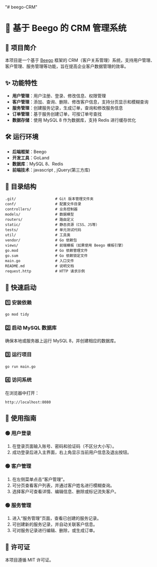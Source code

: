 "# beego-CRM" 
# 🏢 基于 Beego 的 CRM 管理系统

## 📌 项目简介
本项目是一个基于 [Beego](https://beego.vip/) 框架的 CRM（客户关系管理）系统，支持用户管理、客户管理、服务管理等功能，旨在提高企业客户数据管理的效率。

## ✨ 功能特性
- **用户管理**：用户注册、登录、修改信息、权限管理
- **客户管理**：添加、查询、删除、修改客户信息，支持分页显示和模糊查询
- **服务管理**：创建服务记录，生成订单，查询和修改服务信息
- **订单管理**：基于服务创建订单，可按订单号查找
- **数据存储**：使用 MySQL 8 作为数据库，支持 Redis 进行缓存优化

## 🛠️ 运行环境
- **后端框架**：Beego
- **开发工具**：GoLand
- **数据库**：MySQL 8、Redis
- **前端技术**：javascript , jQuery(第三方库)

## 📂 目录结构
```
.git/                  # Git 版本管理文件夹
conf/                  # 配置文件目录
controllers/           # 业务控制器
models/                # 数据模型
routers/               # 路由定义
static/                # 静态资源（CSS、JS等）
tests/                 # 单元测试代码
util/                  # 工具类
vendor/                # Go 依赖包
views/                 # 前端模板（如果使用 Beego 模板引擎）
go.mod                 # Go 依赖管理文件
go.sum                 # Go 依赖锁定文件
main.go                # 入口文件
README.md              # 说明文档
request.http           # HTTP 请求示例
```

## 🚀 快速启动

### 1️⃣ 安装依赖
```sh
go mod tidy
```

### 2️⃣ 启动 MySQL 数据库
确保本地或服务器上运行 MySQL 8，并创建相应的数据库。

### 3️⃣ 运行项目
```sh
go run main.go
```

### 4️⃣ 访问系统
在浏览器中打开：
```
http://localhost:8080
```

## 📖 使用指南

### 🟢 用户登录
1. 在登录页面输入账号、密码和验证码（不区分大小写）。
2. 成功登录后进入主界面，右上角显示当前用户信息及退出按钮。

### 🟢 客户管理
1. 在左侧菜单点击“客户管理”。
2. 可分页查看客户列表，并通过客户姓名进行模糊查询。
3. 选择客户可查看详情、编辑信息、删除或标记流失客户。

### 🟢 服务管理
1. 进入“服务管理”页面，查看已创建的服务记录。
2. 可创建新的服务记录，并自动关联客户信息。
3. 可对服务记录进行编辑、删除，或生成订单。

## 📜 许可证
本项目遵循 MIT 许可证。
